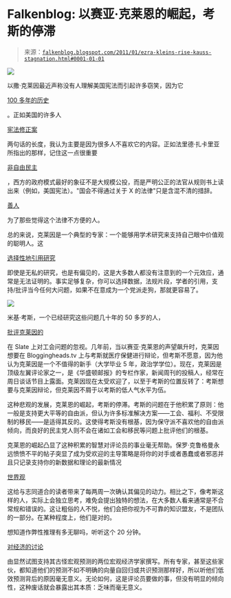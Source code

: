 <!--yml

分类：未分类

日期：2024 年 05 月 12 日 21:12:28

-->

# Falkenblog: 以赛亚·克莱恩的崛起，考斯的停滞

> 来源：[`falkenblog.blogspot.com/2011/01/ezra-kleins-rise-kauss-stagnation.html#0001-01-01`](http://falkenblog.blogspot.com/2011/01/ezra-kleins-rise-kauss-stagnation.html#0001-01-01)

![](https://blogger.googleusercontent.com/img/b/R29vZ2xl/AVvXsEjku0vN-RTRehS7dZK3hC-kuNSojOZb40bjUA6AqWriVbo67eSZgFE1QhSWjvPatrETCIXt_Huns9TUcm0GIoXjttZ8c1XqnBd3aKvYy0rdubUfimcD145sdaJwN_ZuSCzgIMRXcw/s1600/EzraKlein2.jpg)

以撒·克莱因最近声称没有人理解美国宪法而引起许多窃笑，因为它 

[100 多年的历史](http://blogs.dailymail.com/donsurber/archives/27290)

。正如美国的许多人

[宪法修正案](http://www.usconstitution.net/const.html#Am2)

两句话的长度，我认为主要是因为很多人不喜欢它的内容。正如法里德·扎卡里亚所指出的那样，记住这一点很重要

[非自由民主](http://en.wikipedia.org/wiki/Illiberal_democracy)

，西方的政府模式最好的象征不是大规模公投，而是严明公正的法官从规则书上读出来（例如，美国宪法）。"国会不得通过关于 X 的法律"只是含混不清的措辞。

[善人](http://falkenblog.blogspot.com/2009/07/faith-in-committees.html)

为了那些觉得这个法律不方便的人。

总的来说，克莱因是一个典型的专家：一个能够用学术研究来支持自己眼中价值观的聪明人。这

[选择性地引用研究](http://falkenblog.blogspot.com/2010/07/chief-economists-are-for-pr.html)

即使是无私的研究，也是有偏见的，这是大多数人都没有注意到的一个元效应，通常是无法证明的。事实足够复杂，你可以选择数据，法规片段，学者的引用，支持/批评当今任何大问题，如果不在意成为一个党派走狗，那就更容易了。

![](https://blogger.googleusercontent.com/img/b/R29vZ2xl/AVvXsEhIoxMrje3p7DCKLuLNbqgycJQI1GQOWsvEIbq2o_ZqcBTnwVEMaq_5dqhzsSyDAQU0yE01IH6Kqq1HEg-3ZlWl0He5ZADp8M9zuPB2Re5DuVqLfcAbJX1eYOvOzmZewmPMK20vhw/s1600/mickey_kaus.jpg)

米基·考斯，一个已经研究这些问题几十年的 50 多岁的人，

[批评克莱因的](http://www.slate.com/id/2171362/)

在 Slate 上对工会问题的忽视。几年前，当以赛亚·克莱恩的声望飙升时，克莱因想要在 Bloggingheads.tv 上与考斯就医疗保健进行辩论，但考斯不愿意，因为他认为克莱因是一个不值得的新手（大学毕业 5 年，政治学学位）。现在，克莱因是顶级左翼评论家之一，是《华盛顿邮报》的专栏作家，新闻周刊的投稿人，经常在周日谈话节目上露面。克莱因现在太受欢迎了，以至于考斯的位置反转了：考斯想要与克莱因辩论，但克莱因不屑于以考斯的低人气水平为伍。

这种悲观的发展，克莱恩的崛起，考斯的停滞。考斯的问题在于他积累了原则：他一般是支持更大平等的自由派，但认为许多标准解决方案——工会、福利、不受限制的移民——是适得其反的。这使得考斯没有根基，因为保守派不喜欢他的自由派倾向，而良好的民主党人则不会在诸如工会和移民等问题上批评他们的根基。

克莱恩的崛起凸显了这种积累的智慧对评论员的事业毫无帮助。保罗·克鲁格曼永远愤愤不平的帖子突显了成为受欢迎的主导策略是将你的对手或者愚蠢或者邪恶并且只记录支持你的新数据和理论的最新情况

[世界观](http://en.wikipedia.org/wiki/Weltanschauung)

这给与志同道合的读者带来了每两周一次确认其偏见的动力。相比之下，像考斯这样的人，实际上会独立思考，难免会提出独特的想法，在大多数人看来通常是不合常规和错误的。这让粗俗的人不悦，他们会把你视为不可靠的知识盟友，不是团队的一部分。在某种程度上，他们是对的。

想知道作弊性推理有多无聊吗，听听这个 20 分钟。

[对经济的讨论](http://online.wsj.com/video/big-interview-qe2-was-not-a-mistake/C1014104-504D-46F4-B2A1-8871E9F6A81B.html)

由显然试图支持其古怪宏观预测的两位宏观经济学家撰写。所有专家，甚至这些家伙，都知道他们的预测不如不明确的向量自回归或共识预测那样好，所以听他们低效预测背后的原因毫无意义。无论如何，这是评论员要做的事，但没有明显的倾向性，这种废话就会暴露出其本质：乏味而毫无意义。
